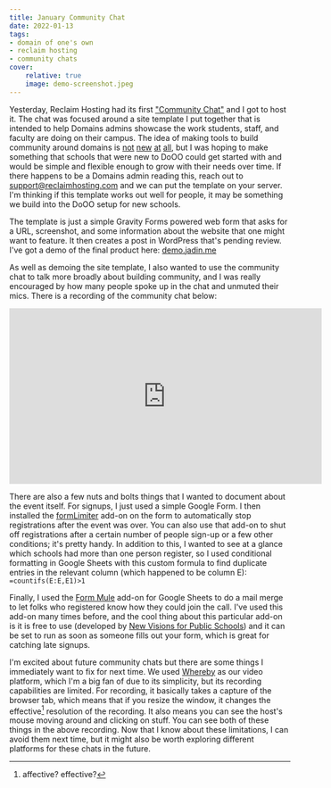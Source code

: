 ```yaml
---
title: January Community Chat
date: 2022-01-13
tags:
- domain of one's own
- reclaim hosting
- community chats
cover:
    relative: true
    image: demo-screenshot.jpeg
---
```


Yesterday, Reclaim Hosting had its first ["Community Chat"](https://community.reclaimhosting.com/t/community-chat-jan-12-2022/4076/7) and I got to host it. The chat was focused around a site template I put together that is intended to help Domains admins showcase the work students, staff, and faculty are doing on their campus. The idea of making tools to build community around domains is [not](https://www.youtube.com/watch?v=hCYBxrFkR1A&list=PLpK5svzslv8qi8YZjqJqKS2hLEGwnUPF0&index=5) [new](https://drive.google.com/file/d/1zFYxpcjD4uHsUlvBXrwutNxljUPSHhly/view) [at](https://inspire.opened.ca/) [all](https://create.ou.edu/creaties/), but I was hoping to make something that schools that were new to DoOO could get started with and would be simple and flexible enough to grow with their needs over time. If there happens to be a Domains admin reading this, reach out to [support@reclaimhosting.com](mailto:support@reclaimhosting.com) and we can put the template on your server. I'm thinking if this template works out well for people, it may be something we build into the DoOO setup for new schools.

The template is just a simple Gravity Forms powered web form that asks for a URL, screenshot, and some information about the website that one might want to feature. It then creates a post in WordPress that's pending review. I've got a demo of the final product here: [demo.jadin.me](https://demo.jadin.me/community)

As well as demoing the site template, I also wanted to use the community chat to talk more broadly about building community, and I was really encouraged by how many people spoke up in the chat and unmuted their mics. There is a recording of the community chat below:

<iframe width="560" height="315" src="https://www.youtube.com/embed/jsb0qSIP3b4" title="YouTube video player" frameborder="0" allow="accelerometer; autoplay; clipboard-write; encrypted-media; gyroscope; picture-in-picture" allowfullscreen></iframe>

There are also a few nuts and bolts things that I wanted to document about the event itself. For signups, I just used a simple Google Form. I then installed the [formLimiter](https://workspace.google.com/marketplace/app/formlimiter/538161738778) add-on on the form to automatically stop registrations after the event was over. You can also use that add-on to shut off registrations after a certain number of people sign-up or a few other conditions; it's pretty handy. In addition to this, I wanted to see at a glance which schools had more than one person register, so I used conditional formatting in Google Sheets with this custom formula to find duplicate entries in the relevant column (which happened to be column E): `=countifs(E:E,E1)>1`  

Finally, I used the [Form Mule](https://workspace.google.com/marketplace/app/form_mule_email_merge_utility/968670674230) add-on for Google Sheets to do a mail merge to let folks who registered know how they could join the call. I've used this add-on many times before, and the cool thing about this particular add-on is it is free to use (developed by [New Visions for Public Schools](https://www.newvisions.org/pages/about-us)) and it can be set to run as soon as someone fills out your form, which is great for catching late signups. 

I'm excited about future community chats but there are some things I immediately want to fix for next time. We used [Whereby](https://whereby.com/) as our video platform, which I'm a big fan of due to its simplicity, but its recording capabilities are limited. For recording, it basically takes a capture of the browser tab, which means that if you resize the window, it changes the effective[^1] resolution of the recording. It also means you can see the host's mouse moving around and clicking on stuff. You can see both of these things in the above recording. Now that I know about these limitations, I can avoid them next time, but it might also be worth exploring different platforms for these chats in the future. 

[^1]: affective? effective?

